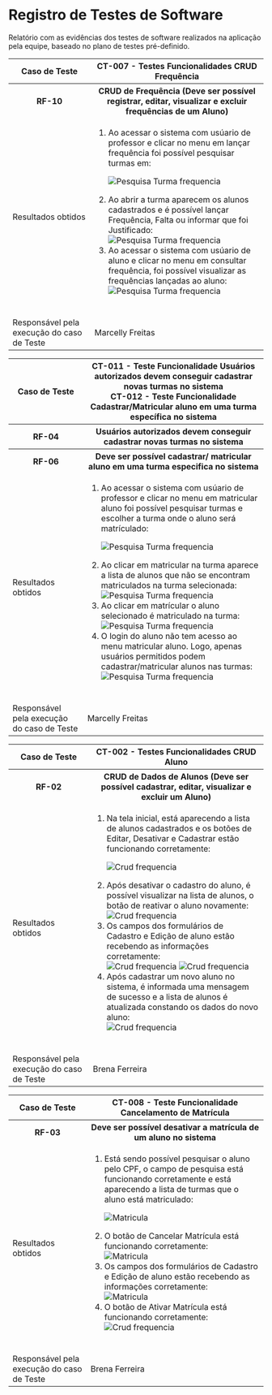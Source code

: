 # Registro de Testes de Software

Relatório com as evidências dos testes de software realizados na aplicação pela equipe, baseado no plano de testes pré-definido.

<!-- Os resultados dos testes funcionais realizados na aplicação são descritos a seguir. [Utilize a estrutura abaixo para cada caso de teste executado]

|Caso de Teste    | CT-X - Título Caso de Teste |
|:---|:---|
| Resultados obtidos | Descrever resultados do teste  |
| Responsável pela execução do caso de Teste | Nome do integrante da equipe |

[Inserir aqui as evidências de teste que podem ser apresentadas por print de telas ou por .gif de execução de teste] -->


<table>
    <thead> 
        <tr>
            <th>Caso de Teste</th>
            <th>CT-007 - Testes Funcionalidades CRUD Frequência</th>
        </tr>
    </thead>
    <tbody>
        <tr>
            <th>RF-10</th>
            <th>CRUD de Frequência (Deve ser possível registrar, editar, visualizar e excluir frequências de um Aluno)</th>
        </tr>
        <tr>
            <td>Resultados obtidos</td>
            <td> 
                <ol>
                    <li>Ao acessar o sistema com usúario de professor e clicar no menu em lançar frequência foi possível pesquisar turmas em:</li>

![Pesquisa Turma frequencia](/documentos/img/telas/teste_tela_pesquisar_turmas_lancar_frequencia.png)
                    <li>Ao abrir a turma aparecem os alunos cadastrados e é possível lançar Frequência, Falta ou informar que foi Justificado:</li>
![Pesquisa Turma frequencia](/documentos/img/telas/teste_tela_lancar_frequencia.png)
                    <li>Ao acessar o sistema com usúario de aluno e clicar no menu em consultar frequência, foi possível visualizar as frequências lançadas ao aluno:</li>
![Pesquisa Turma frequencia](/documentos/img/telas/teste_tela_consultar_frequencia_p.png)
                </ol>  
            </td>
        </tr>
        <tr>
            <td>Responsável pela execução do caso de Teste</td>
            <td>Marcelly Freitas</td>
        </tr>
    </tbody>
</table>


<table>
    <thead> 
        <tr>
            <th>Caso de Teste</th>
            <th>
                <div>CT-011 - Teste Funcionalidade Usuários autorizados devem conseguir cadastrar novas turmas no sistema</div>
                <div>CT-012 - Teste Funcionalidade Cadastrar/Matricular aluno em uma turma específica no sistema</div>
            </th>
        </tr>
    </thead>
    <tbody>
        <tr>
            <th>RF-04</th>
            <th>Usuários autorizados devem conseguir cadastrar novas turmas no sistema</th>
        </tr>
        <tr>
            <th>RF-06</th>
            <th>Deve ser possível cadastrar/ matricular aluno em uma turma especifica no sistema</th>
        </tr>
        <tr>
            <td>Resultados obtidos</td>
            <td> 
                <ol>
                    <li>
                        Ao acessar o sistema com usúario de professor e clicar no menu em matricular aluno foi possível pesquisar turmas e escolher a turma onde o aluno será matrículado:
                    </li>

![Pesquisa Turma frequencia](/documentos/img/telas/teste_tela_matricular_aluno_turma.png)
                    <li>Ao clicar em matricular na turma aparece a lista de alunos que não se encontram matriculados na turma selecionada:</li>
![Pesquisa Turma frequencia](/documentos/img/telas/teste_tela_lista_aluno_nao_matriculados_turma.png)
                    <li>Ao clicar em matrícular o aluno selecionado é matriculado na turma:</li>
![Pesquisa Turma frequencia](/documentos/img/telas/teste_tela_mensagem_aluno_matriculado.png)
                    <li>O login do aluno não tem acesso ao menu matricular aluno. Logo, apenas usuários permitidos podem cadastrar/matricular alunos nas turmas:</li>
![Pesquisa Turma frequencia](/documentos/img/telas/teste_login_aluno_nao_tem_permissao_matricular-aluno.png)
                </ol>  
            </td>
        </tr>
        <tr>
            <td>Responsável pela execução do caso de Teste</td>
            <td>Marcelly Freitas</td>
        </tr>
    </tbody>
</table>

<table>
    <thead> 
        <tr>
            <th>Caso de Teste</th>
            <th>
                <div>CT-002 - Testes Funcionalidades CRUD Aluno</div>
            </th>
        </tr>
    </thead>
    <tbody>
        <tr>
            <th>RF-02</th>
            <th>CRUD de Dados de Alunos (Deve ser possível cadastrar, editar, visualizar e excluir um Aluno)</th>
        </tr>
        <tr>
            <td>Resultados obtidos</td>
            <td> 
                <ol>
                    <li>
                        Na tela inicial, está aparecendo a lista de alunos cadastrados e os botões de Editar, Desativar e Cadastrar estão funcionando corretamente:
                    </li>

![Crud frequencia](/documentos/img/telasBrena/telaAlunos.png)
                    <li>Após desativar o cadastro do aluno, é possível visualizar na lista de alunos, o botão de reativar o aluno novamente:</li>
![Crud frequencia](/documentos/img/telasBrena/desativarAluno.png)
                    <li>Os campos dos formulários de Cadastro e Edição de aluno estão recebendo as informações corretamente:</li>
![Crud frequencia](/documentos/img/telasBrena/cadastrarAluno.png)
![Crud frequencia](/documentos/img/telasBrena/editarAluno.png)
                    <li>Após cadastrar um novo aluno no sistema, é informada uma mensagem de sucesso e a lista de alunos é atualizada constando os dados do novo aluno:</li>
![Crud frequencia](/documentos/img/telasBrena/alunoCadastrado.png)
                </ol>  
            </td>
        </tr>
        <tr>
            <td>Responsável pela execução do caso de Teste</td>
            <td>Brena Ferreira</td>
        </tr>
    </tbody>
</table>


<table>
    <thead> 
        <tr>
            <th>Caso de Teste</th>
            <th>
                <div>CT-008 - Teste Funcionalidade Cancelamento de Matrícula</div>
            </th>
        </tr>
    </thead>
    <tbody>
        <tr>
            <th>RF-03</th>
            <th>Deve ser possível desativar a matrícula de um aluno no sistema</th>
        </tr>
        <tr>
            <td>Resultados obtidos</td>
            <td> 
                <ol>
                    <li>
                        Está sendo possível pesquisar o aluno pelo CPF, o campo de pesquisa está funcionando corretamente e está aparecendo a lista de turmas que o aluno está matriculado:
                    </li>

![Matricula](/documentos/img/telasBrena/cancelarMatricula.png)
                    <li>O botão de Cancelar Matrícula está funcionando corretamente:</li>
![Matricula](/documentos/img/telasBrena/desativarAluno.png)
                    <li>Os campos dos formulários de Cadastro e Edição de aluno estão recebendo as informações corretamente:</li>
![Matricula](/documentos/img/telasBrena/botaoDesativarMatricula.png)
                    <li>O botão de Ativar Matrícula está funcionando corretamente:</li>
![Crud frequencia](/documentos/img/telasBrena/botaoAtivarMatricula.png)
                </ol>  
            </td>
        </tr>
        <tr>
            <td>Responsável pela execução do caso de Teste</td>
            <td>Brena Ferreira</td>
        </tr>
    </tbody>
</table>